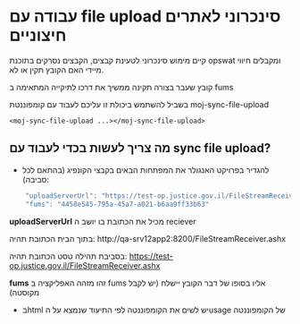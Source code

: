 # עבודה עם file upload סינכרוני לאתרים חיצוניים

קיים מימוש סינכרוני לטעינת קבצים, הקבצים נסרקים בתוכנת opswat ומקבלים חיווי מיידי האם הקובץ תקין או לא.

קובץ שעבר בצורה תקינה ממשיך את דרכו לתיקייה המתאימה ב fums

בשביל להשתמש ביכולת זו עליכם לעבוד עם קומפוננטת moj-sync-file-upload
```
<moj-sync-file-upload ...></moj-sync-file-upload>
```
## מה צריך לעשות בכדי לעבוד עם sync file upload?


*	להגדיר בפרויקט האנגולר את המפתחות הבאים בקבצי הקונפיג (בהתאם לכל סביבה):
```typescript
    "uploadServerUrl": "https://test-op.justice.gov.il/FileStreamReceiver.ashx",
    "fums": "4458e545-795a-45a7-a021-b6aa9ff33b63"
```

**uploadServerUrl** מכיל את הכתובת בו יושב ה reciever

בתוך הבית הכתובת תהיה: http://qa-srv12app2:8200/FileStreamReceiver.ashx

בסביבת תהילה טסט הכתובת תהיה: https://test-op.justice.gov.il/FileStreamReceiver.ashx

**fums** זהו מזהה האפליקציה ב fums אליו בסופו של דבר הקובץ יישלח (יש לקבל מקוסטה)


*	בhtml יש לשים את הקומפוננטה לפי התיעוד שנמצא על הusage של הקומפוננטה

	

